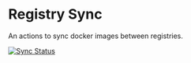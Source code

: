 # Registry Sync

An actions to sync docker images between registries.

[![Sync Status](https://github.com/jyxjjj/RegistrySync/actions/workflows/sync.yml/badge.svg)](https://github.com/jyxjjj/RegistrySync/actions/workflows/sync.yml)
